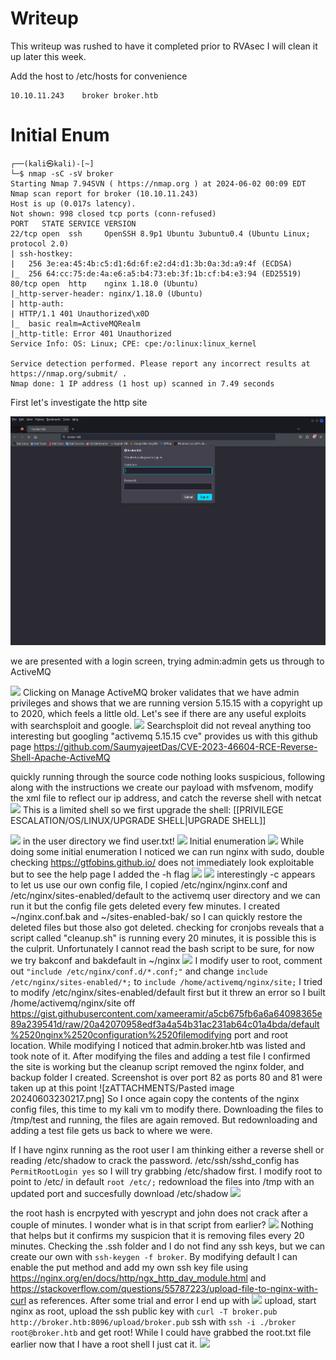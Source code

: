 # Writeup

This writeup was rushed to have it completed prior to RVAsec I will clean it up later this week.




Add the host to /etc/hosts for convenience
```
10.10.11.243    broker broker.htb
```

# Initial Enum

```
┌──(kali㉿kali)-[~]
└─$ nmap -sC -sV broker 
Starting Nmap 7.94SVN ( https://nmap.org ) at 2024-06-02 00:09 EDT
Nmap scan report for broker (10.10.11.243)
Host is up (0.017s latency).
Not shown: 998 closed tcp ports (conn-refused)
PORT   STATE SERVICE VERSION
22/tcp open  ssh     OpenSSH 8.9p1 Ubuntu 3ubuntu0.4 (Ubuntu Linux; protocol 2.0)
| ssh-hostkey: 
|   256 3e:ea:45:4b:c5:d1:6d:6f:e2:d4:d1:3b:0a:3d:a9:4f (ECDSA)
|_  256 64:cc:75:de:4a:e6:a5:b4:73:eb:3f:1b:cf:b4:e3:94 (ED25519)
80/tcp open  http    nginx 1.18.0 (Ubuntu)
|_http-server-header: nginx/1.18.0 (Ubuntu)
| http-auth: 
| HTTP/1.1 401 Unauthorized\x0D
|_  basic realm=ActiveMQRealm
|_http-title: Error 401 Unauthorized
Service Info: OS: Linux; CPE: cpe:/o:linux:linux_kernel

Service detection performed. Please report any incorrect results at https://nmap.org/submit/ .
Nmap done: 1 IP address (1 host up) scanned in 7.49 seconds
```

First let's investigate the http site

![](zATTACHMENTS/Pasted%20image%2020240602002131.png)

we are presented with a login screen, trying admin:admin gets us through to ActiveMQ

![](Pasted%20image%2020240602002243.png)
Clicking on Manage ActiveMQ broker validates that we have admin privileges and shows that we are running version 5.15.15 with a copyright up to 2020, which feels a little old. Let's see if there are any useful exploits with searchsploit and google.
![](Pasted%20image%2020240602002852.png)
Searchsploit did not reveal anything too interesting but googling "activemq 5.15.15 cve" provides us with this github page https://github.com/SaumyajeetDas/CVE-2023-46604-RCE-Reverse-Shell-Apache-ActiveMQ

quickly running through the source code nothing looks suspicious, following along with the instructions we create our payload with msfvenom, modify the xml file to reflect our ip address, and catch the reverse shell with netcat
![](Pasted%20image%2020240602234613.png)
This is a limited shell so we first upgrade the shell: [[PRIVILEGE ESCALATION/OS/LINUX/UPGRADE SHELL|UPGRADE SHELL]]

![](Pasted%20image%2020240602235003.png)
in the user directory we find user.txt!
![](Pasted%20image%2020240602235447.png)
Initial enumeration
![](Pasted%20image%2020240603002319.png)
While doing some initial enumeration I noticed we can run nginx with sudo, double checking https://gtfobins.github.io/ does not immediately look exploitable but to see the help page I added the -h flag
![](Pasted%20image%2020240602235612.png)
![](Pasted%20image%2020240603224120.png)
interestingly -c appears to let us use our own config file, I copied /etc/nginx/nginx.conf and /etc/nginx/sites-enabled/default to the activemq user directory and we can run it but the config file gets deleted every few minutes. I created ~/nginx.conf.bak and ~/sites-enabled-bak/ so I can quickly restore the deleted files but those also got deleted. checking for cronjobs reveals that a script called "cleanup.sh" is running every 20 minutes, it is possible this is the culprit. Unfortunately I cannot read the bash script to be sure, for now we try bakconf and bakdefault in ~/nginx
![](Pasted%20image%2020240603224921.png)
I modify user to root, comment out `"include /etc/nginx/conf.d/*.conf;"` and change `include /etc/nginx/sites-enabled/*;` to `include /home/activemq/nginx/site;` I tried to modify /etc/nginx/sites-enabled/default first but it threw an error so I built /home/activemq/nginx/site off https://gist.githubusercontent.com/xameeramir/a5cb675fb6a6a64098365e89a239541d/raw/20a42070958edf3a4a54b31ac231ab64c01a4bda/default%2520nginx%2520configuration%2520filemodifying port and root location. While modifying I noticed that admin.broker.htb was listed and took note of it. After modifying the files and adding a test file I confirmed the site is working but the cleanup script removed the nginx folder, and backup folder I created. Screenshot is over port 82 as ports 80 and 81 were taken up at this point
![zATTACHMENTS/Pasted image 20240603230217.png]
So I once again copy the contents of the nginx config files, this time to my kali vm to modify there. Downloading the files to /tmp/test and running, the files are again removed. But redownloading and adding a test file gets us back to where we were.

If I have nginx running as the root user I am thinking either a reverse shell or reading /etc/shadow to crack the password. /etc/ssh/sshd_config has `PermitRootLogin yes` so I will try grabbing /etc/shadow first. I modify root to point to /etc/ in default `root /etc/;` redownload the files into /tmp with an updated port and succesfully download /etc/shadow
![](Pasted%20image%2020240603233756.png)

the root hash is encrpyted with yescrypt and john does not crack after a couple of minutes. I wonder what is in that script from earlier?
![](Pasted%20image%2020240604002518.png)
Nothing that helps but it confirms my suspicion that it is removing files every 20 minutes. Checking the .ssh folder and I do not find any ssh keys, but we can create our own with `ssh-keygen -f broker`. By modifying default I can enable the put method and add my own ssh key file using https://nginx.org/en/docs/http/ngx_http_dav_module.html and https://stackoverflow.com/questions/55787223/upload-file-to-nginx-with-curl as references. After some trial and error I end up with
![](Pasted%20image%2020240604011757.png)
upload, start nginx as root, upload the ssh public key with `curl -T broker.pub http://broker.htb:8096/upload/broker.pub`
ssh with `ssh -i ./broker root@broker.htb` and get root!
While I could have grabbed the root.txt file earlier now that I have a root shell I just cat it.
![](Pasted%20image%2020240604012250.png)